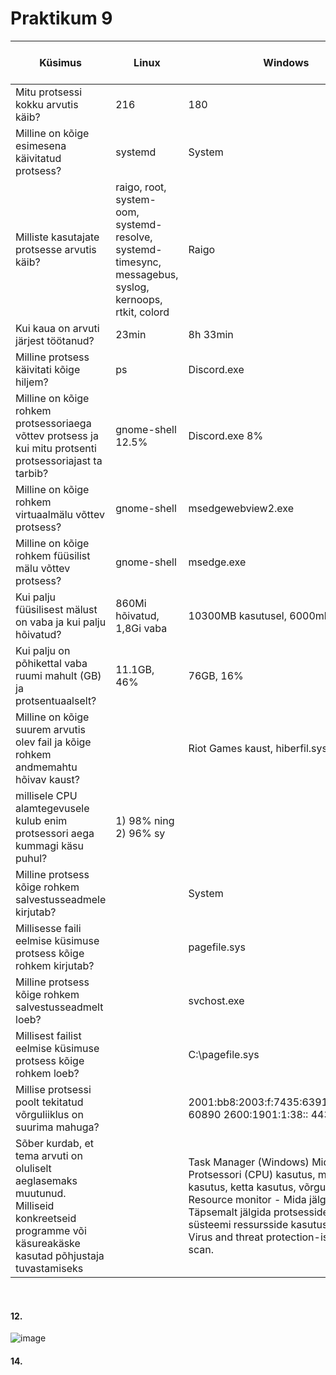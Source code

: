 # Praktikum 9 <br>


|Küsimus|Linux|Windows|Linuxis kasutatud käsklus|Windowsis kasutatud tööriist|
|---|---|---|---|---|
|Mitu protsessi kokku arvutis käib? | 216 | 180 | ps -aux | wc -l
|Milline on kõige esimesena käivitatud protsess? | systemd | System | ps axo pid,cmd,comm,etime | Task manager
|Milliste kasutajate protsesse arvutis käib? | raigo, root, system-oom, systemd-resolve, systemd-timesync, messagebus, syslog, kernoops, rtkit, colord | Raigo | ps -eo user | Task manager
|Kui kaua on arvuti järjest töötanud? | 23min | 8h 33min | uptime | Task manager
|Milline protsess käivitati kõige hiljem? | ps | Discord.exe | ps -eo pid,etime,comm --sort=-etime | Process manager
|Milline on kõige rohkem protsessoriaega võttev protsess ja kui mitu protsenti protsessoriajast ta tarbib? | gnome-shell 12.5% | Discord.exe 8% | htop | Task Manager
|Milline on kõige rohkem virtuaalmälu võttev protsess? | gnome-shell | msedgewebview2.exe | ps -eo pid,vsz,comm --sort=-vsz | Process manager - virtual size
|Milline on kõige rohkem füüsilist mälu võttev protsess? | gnome-shell | msedge.exe | ps -eo pid,rss,comm --sort=-rss | Process manager 
|Kui palju füüsilisest mälust on vaba ja kui palju hõivatud? | 860Mi hõivatud, 1,8Gi vaba | 10300MB kasutusel, 6000mb vaba | free -h | Resource monitor
|Kui palju on põhikettal vaba ruumi mahult (GB) ja protsentuaalselt? | 11.1GB, 46% | 76GB, 16% | df -h | This PC - Devices and drives
|Milline on kõige suurem arvutis olev fail ja kõige rohkem andmemahtu hõivav kaust? | | Riot Games kaust, hiberfil.sys| | Windirstat
|millisele CPU alamtegevusele kulub enim protsessori aega kummagi käsu puhul? | 1) 98% ning 2) 96%  sy | | sha1sum /dev/zero sha1sum /dev/zero, sha1sum /dev/urandom sha1sum /dev/urandom |
|Milline protsess kõige rohkem salvestusseadmele kirjutab? | | System | | Resource monitor
|Millisesse faili eelmise küsimuse protsess kõige rohkem kirjutab? | | pagefile.sys | | Process monitor
|Milline protsess kõige rohkem salvestusseadmelt loeb? | | svchost.exe | | Resource monitor
|Millisest failist eelmise küsimuse protsess kõige rohkem loeb? | | C:\pagefile.sys | | Process monitor
|Millise protsessi poolt tekitatud võrguliiklus on suurima mahuga? | | 2001:bb8:2003:f:7435:6391:4472:cdd5 60890 2600:1901:1:38:: 443 | | Resource monitor
|Sõber kurdab, et tema arvuti on oluliselt aeglasemaks muutunud. Milliseid konkreetseid programme või käsureakäske kasutad põhjustaja tuvastamiseks | | Task Manager (Windows) Mida jälgida: Protsessori (CPU) kasutus, mälu (RAM) kasutus, ketta kasutus, võrgu kasutus. Resource monitor - Mida jälgida: Täpsemalt jälgida protsesside ja süsteemi ressursside kasutust. Samuti Virus and threat protection-is quick scan.  | | Task manager
<br>


#### 12. <br> 
![image](https://github.com/user-attachments/assets/b8612d14-8eb9-4d57-8b21-1e9f8376b959)



#### 14. <br>
